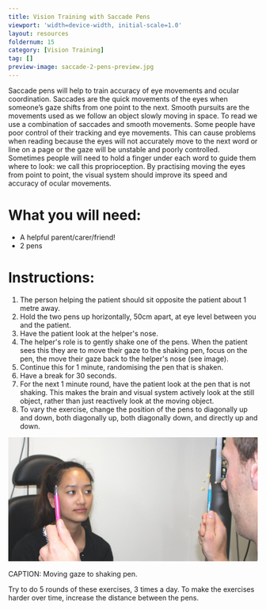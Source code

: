 ```yaml
---
title: Vision Training with Saccade Pens
viewport: 'width=device-width, initial-scale=1.0'
layout: resources
foldernum: 15
category: [Vision Training]
tag: []
preview-image: saccade-2-pens-preview.jpg
---
```


Saccade pens will help to train accuracy of eye movements and ocular coordination. Saccades are the quick movements of the eyes when someone’s gaze shifts from one point to the next. Smooth pursuits are the movements used as we follow an object slowly moving in space. To read we use a combination of saccades and smooth movements. Some people have poor control of their tracking and eye movements. This can cause problems when reading because the eyes will not accurately move to the next word or line on a page or the gaze will be unstable and poorly controlled. Sometimes people will need to hold a finger under each word to guide them where to look: we call this proprioception. By practising moving the eyes from point to point, the visual system should improve its speed and accuracy of ocular movements.

# What you will need:

  * A helpful parent/carer/friend!
  * 2 pens

# Instructions:

  1. The person helping the patient should sit opposite the patient about 1 metre away. 
  2. Hold the two pens up horizontally, 50cm apart, at eye level between you and the patient. 
  3. Have the patient look at the helper's nose. 
  4. The helper's role is to gently shake one of the pens. When the patient sees this they are to move their gaze to the shaking pen, focus on the pen, the move their gaze back to the helper's nose (see image).
  5. Continue this for 1 minute, randomising the pen that is shaken. 
  6. Have a break for 30 seconds.
  7. For the next 1 minute round, have the patient look at the pen that is not shaking. This makes the brain and visual system actively look at the still object, rather than just reactively look at the moving object.
  8. To vary the exercise, change the position of the pens to diagonally up and down, both diagonally up, both diagonally down, and directly up and down.

![](saccade-2-pens.jpg)

CAPTION: Moving gaze to shaking pen.

Try to do 5 rounds of these exercises, 3 times a day. To make the exercises harder over time, increase the distance between the pens.
